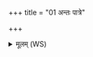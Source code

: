 +++
title = "01 अन्तः पात्रे"

+++
<details><summary>मूलम् (WS)</summary>

अन्तः पात्रे रेरिहतीं दुःशे दुर्निहितैषिणीम् ।  
दुरण्डे अभिचङ्क्रमेवक्म के वस्तवासिनीम् ॥ १ ॥
</details>